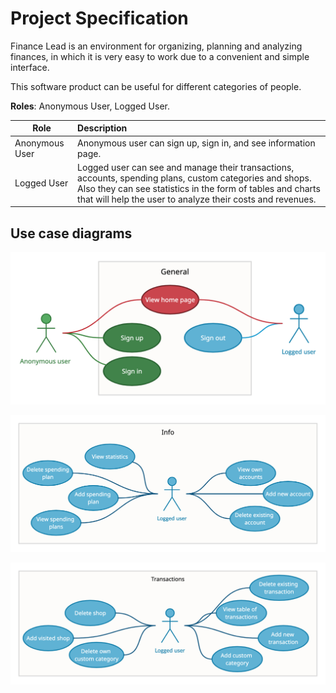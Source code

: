 # Project Specification

Finance Lead is an environment for organizing, planning and analyzing finances, in which it is very easy to work due to a convenient and simple interface.

This software product can be useful for different categories of people.

**Roles**: Anonymous User, Logged User.

| Role          | Description                                                    |        
| ------------- | :------------------------------------------------------------- |
| Anonymous User| Anonymous user can sign up, sign in, and see information page. |
| Logged User   | Logged user can see and manage their transactions, accounts, spending plans, custom categories and shops. Also they can see statistics in the form of tables and charts that will help the user to analyze their costs and revenues.|

## Use case diagrams

![General use case diagram for anonymous and logged users](./images/General_UseCaseDiagram.png)

![Info use case diagram for logged user](./images/Info_UseCaseDiagram.png)

![Transacrions use case diagram for logged user](./images/Transactions_UseCaseDiagram.png)
